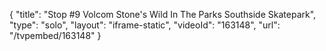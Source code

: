 {
    "title": "Stop #9 Volcom Stone's Wild In The Parks Southside Skatepark",
    "type": "solo",
    "layout": "iframe-static",
    "videoId": "163148",
    "url": "\/tvpembed\/163148"
}